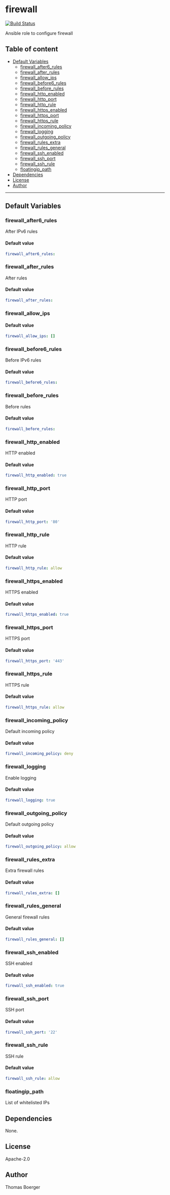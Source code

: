 # firewall

[![Build Status](https://cloud.drone.io/api/badges/rolehippie/firewall/status.svg)](https://cloud.drone.io/rolehippie/firewall)

Ansible role to configure firewall

## Table of content

* [Default Variables](#default-variables)
  * [firewall_after6_rules](#firewall_after6_rules)
  * [firewall_after_rules](#firewall_after_rules)
  * [firewall_allow_ips](#firewall_allow_ips)
  * [firewall_before6_rules](#firewall_before6_rules)
  * [firewall_before_rules](#firewall_before_rules)
  * [firewall_http_enabled](#firewall_http_enabled)
  * [firewall_http_port](#firewall_http_port)
  * [firewall_http_rule](#firewall_http_rule)
  * [firewall_https_enabled](#firewall_https_enabled)
  * [firewall_https_port](#firewall_https_port)
  * [firewall_https_rule](#firewall_https_rule)
  * [firewall_incoming_policy](#firewall_incoming_policy)
  * [firewall_logging](#firewall_logging)
  * [firewall_outgoing_policy](#firewall_outgoing_policy)
  * [firewall_rules_extra](#firewall_rules_extra)
  * [firewall_rules_general](#firewall_rules_general)
  * [firewall_ssh_enabled](#firewall_ssh_enabled)
  * [firewall_ssh_port](#firewall_ssh_port)
  * [firewall_ssh_rule](#firewall_ssh_rule)
  * [floatingip_path](#floatingip_path)
* [Dependencies](#dependencies)
* [License](#license)
* [Author](#author)

---

## Default Variables

### firewall_after6_rules

After IPv6 rules

#### Default value

```YAML
firewall_after6_rules:
```

### firewall_after_rules

After rules

#### Default value

```YAML
firewall_after_rules:
```

### firewall_allow_ips

#### Default value

```YAML
firewall_allow_ips: []
```

### firewall_before6_rules

Before IPv6 rules

#### Default value

```YAML
firewall_before6_rules:
```

### firewall_before_rules

Before rules

#### Default value

```YAML
firewall_before_rules:
```

### firewall_http_enabled

HTTP enabled

#### Default value

```YAML
firewall_http_enabled: true
```

### firewall_http_port

HTTP port

#### Default value

```YAML
firewall_http_port: '80'
```

### firewall_http_rule

HTTP rule

#### Default value

```YAML
firewall_http_rule: allow
```

### firewall_https_enabled

HTTPS enabled

#### Default value

```YAML
firewall_https_enabled: true
```

### firewall_https_port

HTTPS port

#### Default value

```YAML
firewall_https_port: '443'
```

### firewall_https_rule

HTTPS rule

#### Default value

```YAML
firewall_https_rule: allow
```

### firewall_incoming_policy

Default incoming policy

#### Default value

```YAML
firewall_incoming_policy: deny
```

### firewall_logging

Enable logging

#### Default value

```YAML
firewall_logging: true
```

### firewall_outgoing_policy

Default outgoing policy

#### Default value

```YAML
firewall_outgoing_policy: allow
```

### firewall_rules_extra

Extra firewall rules

#### Default value

```YAML
firewall_rules_extra: []
```

### firewall_rules_general

General firewall rules

#### Default value

```YAML
firewall_rules_general: []
```

### firewall_ssh_enabled

SSH enabled

#### Default value

```YAML
firewall_ssh_enabled: true
```

### firewall_ssh_port

SSH port

#### Default value

```YAML
firewall_ssh_port: '22'
```

### firewall_ssh_rule

SSH rule

#### Default value

```YAML
firewall_ssh_rule: allow
```

### floatingip_path

List of whitelisted IPs

## Dependencies

None.

## License

Apache-2.0

## Author

Thomas Boerger
